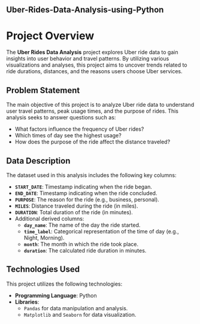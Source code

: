 ## Uber-Rides-Data-Analysis-using-Python

# Project Overview
The **Uber Rides Data Analysis** project explores Uber ride data to gain insights into user behavior and travel patterns. By utilizing various visualizations and analyses, this project aims to uncover trends related to ride durations, distances, and the reasons users choose Uber services.

## Problem Statement
The main objective of this project is to analyze Uber ride data to understand user travel patterns, peak usage times, and the purpose of rides. This analysis seeks to answer questions such as:
- What factors influence the frequency of Uber rides?
- Which times of day see the highest usage?
- How does the purpose of the ride affect the distance traveled?

## Data Description
The dataset used in this analysis includes the following key columns:
- **`START_DATE`**: Timestamp indicating when the ride began.
- **`END_DATE`**: Timestamp indicating when the ride concluded.
- **`PURPOSE`**: The reason for the ride (e.g., business, personal).
- **`MILES`**: Distance traveled during the ride (in miles).
- **`DURATION`**: Total duration of the ride (in minutes).
- Additional derived columns:
  - **`day_name`**: The name of the day the ride started.
  - **`time_label`**: Categorical representation of the time of day (e.g., Night, Morning).
  - **`month`**: The month in which the ride took place.
  - **`duration`**: The calculated ride duration in minutes.

## Technologies Used
This project utilizes the following technologies:
- **Programming Language**: Python
- **Libraries**:
  - `Pandas` for data manipulation and analysis.
  - `Matplotlib` and `Seaborn` for data visualization.

